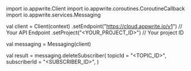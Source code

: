 import io.appwrite.Client
import io.appwrite.coroutines.CoroutineCallback
import io.appwrite.services.Messaging

val client = Client(context)
    .setEndpoint("https://cloud.appwrite.io/v1") // Your API Endpoint
    .setProject("<YOUR_PROJECT_ID>") // Your project ID

val messaging = Messaging(client)

val result = messaging.deleteSubscriber(
    topicId = "<TOPIC_ID>", 
    subscriberId = "<SUBSCRIBER_ID>", 
)